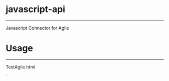 # javascript-api

* * *

Javascript Connector for Agile

# Usage

* * *

TestAgile.html

`
<!DOCTYPE html>
<html>
  <title> Test Agile CRM JavaScript API </title>
  <head>
    <script type="text/javascript" src="https://YOUR_DOMAIN_NAME.agilecrm.com/stats/min/agile-min.js"></script>
  </head>
  <body>
    <script type="text/javascript" >

      // ------------SET YOUR ACCOUNT-----------------
      _agile.set_account('YOUR_API_KEY', 'YOUR_DOMAIN_NAME');

      // ------------SET TRACK PAGE VIEW--------------
      _agile.track_page_view(callback);

      // ------------SET CONTACT EMAIL----------------
      _agile.set_email('YOUR_CONTACT_EMAIL');

      // ------------EXAMPLE API CALL-----------------

      // ------------ADD SCORE TO CONTACT SET---------
      _agile.add_score(50, callback);

    </script>
  </body>
</html>
`

See [TestContact.html]()for more example
